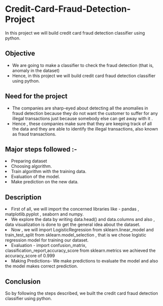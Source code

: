 # Credit-Card-Fraud-Detection-Project
In this project we will build credit card fraud detection classifier using python.

## Objective 
<ul>
<li>We are going to make a classifier to check the fraud detection (that is, anomaly in the dataset)</li>
<li>Hence, in this project we will build credit card fraud detection classifier using python.</li>
</ul>

## Need for the project 
<ul>
<li>The companies are sharp-eyed about detecting all the anomalies in fraud detection because they do not want the customer to suffer for any illegal transactions just because somebody else can get away with it .</li>
<li>Hence , these companies make sure that they are keeping track of all the data and they are able to identify the illegal transactions, also known as fraud transactions.</li>
</ul>

## Major steps followed :-
<li>Preparing dataset</li>
<li>Choosing algorithm.</li>
<li>Train algorithm with the training data.</li>
<li>Evaluation of the model.</li>
<li>Make prediction on the new data.</li>

## Description
<li>First of all,  we will import the concerned libraries like - pandas , matplotlib.pyplot , seaborn and numpy.</li>
<li>We explore the data by writing data.head() and data.columns and also , 
data visualization is done to get the general idea about the dataset.</li>
<li>Now , we will import LogisticRegression from sklearn.linear_model and train_test_split from sklearn.model_selection , that is we chose logistic regression model for training our dataset.</li>
<li>Evaluation -
import confusion_matrix, classification_report,accuracy_score from sklearn.metrics we achieved the accuracy_score of 0.999
</li>
<li>Making Predictions- 
We make predictions to evaluate the model and also the model makes correct prediction.
</li>

## Conclusion
So by following the steps described, we built the credit card fraud detection classifier using python.

